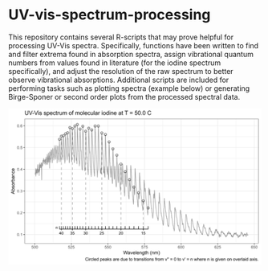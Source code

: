 # UV-vis-spectrum-processing

This repository contains several R-scripts that may prove helpful for processing UV-Vis spectra. Specifically, functions have been written to find and filter extrema found in absorption spectra, assign vibrational quantum numbers from values found in literature (for the iodine spectrum specifically), and adjust the resolution of the raw spectrum to better observe vibrational absorptions. Additional scripts are included for performing tasks such as plotting spectra (example below) or generating Birge-Sponer or second order plots from the processed spectral data.

![Electrionic absorption spectrum of iodine](/images/elec-abs-iodine.png)
